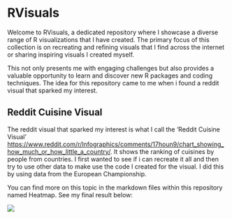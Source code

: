 
# RVisuals

Welcome to RVisuals, a dedicated repository where I showcase a diverse
range of R visualizations that I have created. The primary focus of this
collection is on recreating and refining visuals that I find across the
internet or sharing inspiring visuals I created myself.

This not only presents me with engaging challenges but also provides a
valuable opportunity to learn and discover new R packages and coding
techniques. The idea for this repository came to me when i found a
reddit visual that sparked my interest.

## Reddit Cuisine Visual

The reddit visual that sparked my interest is what I call the ‘Reddit
Cuisine Visual’
<https://www.reddit.com/r/Infographics/comments/17houn9/chart_showing_how_much_or_how_little_a_country/>.
It shows the ranking of cuisines by people from countries. I first
wanted to see if i can recreate it all and then try to use other data to
make use the code I created for the visual. I did this by using data
from the European Championship.

You can find more on this topic in the markdown files within this
repository named Heatmap. See my final result below:

![](https://github.com/user-attachments/assets/ccf8db41-5d27-41cd-8833-a7f744bf119e)
